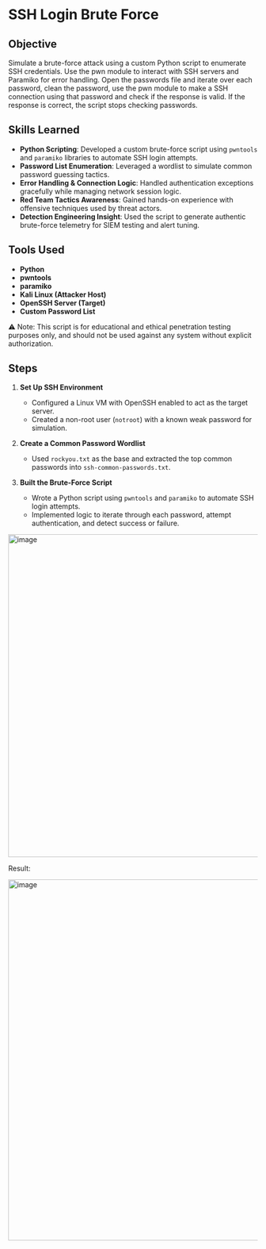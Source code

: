 # SSH Login Brute Force

## Objective  
Simulate a brute-force attack using a custom Python script to enumerate SSH credentials. Use the pwn module to interact with SSH servers and Paramiko for error handling. Open the passwords file and iterate over each password, clean the password, use the pwn module to make a SSH connection using that password and check if the response is valid. If the response is correct, the script stops checking passwords.

## Skills Learned  
- **Python Scripting**: Developed a custom brute-force script using `pwntools` and `paramiko` libraries to automate SSH login attempts.  
- **Password List Enumeration**: Leveraged a wordlist to simulate common password guessing tactics.  
- **Error Handling & Connection Logic**: Handled authentication exceptions gracefully while managing network session logic.  
- **Red Team Tactics Awareness**: Gained hands-on experience with offensive techniques used by threat actors.  
- **Detection Engineering Insight**: Used the script to generate authentic brute-force telemetry for SIEM testing and alert tuning.

## Tools Used  
- **Python**  
- **pwntools**  
- **paramiko**  
- **Kali Linux (Attacker Host)**  
- **OpenSSH Server (Target)**  
- **Custom Password List**

⚠️ Note: This script is for educational and ethical penetration testing purposes only, and should not be used against any system without explicit authorization.

## Steps

1. **Set Up SSH Environment**  
   - Configured a Linux VM with OpenSSH enabled to act as the target server.  
   - Created a non-root user (`notroot`) with a known weak password for simulation.

2. **Create a Common Password Wordlist**  
   - Used `rockyou.txt` as the base and extracted the top common passwords into `ssh-common-passwords.txt`.

3. **Built the Brute-Force Script**  
   - Wrote a Python script using `pwntools` and `paramiko` to automate SSH login attempts.  
   - Implemented logic to iterate through each password, attempt authentication, and detect success or failure.

<img width="1005" height="651" alt="image" src="https://github.com/user-attachments/assets/b6a2189d-33b9-4100-8517-0c14bb65c63a" />

Result:

<img width="632" height="728" alt="image" src="https://github.com/user-attachments/assets/74a1017f-a42f-4c86-9bb0-38350ff4c1dc" />

